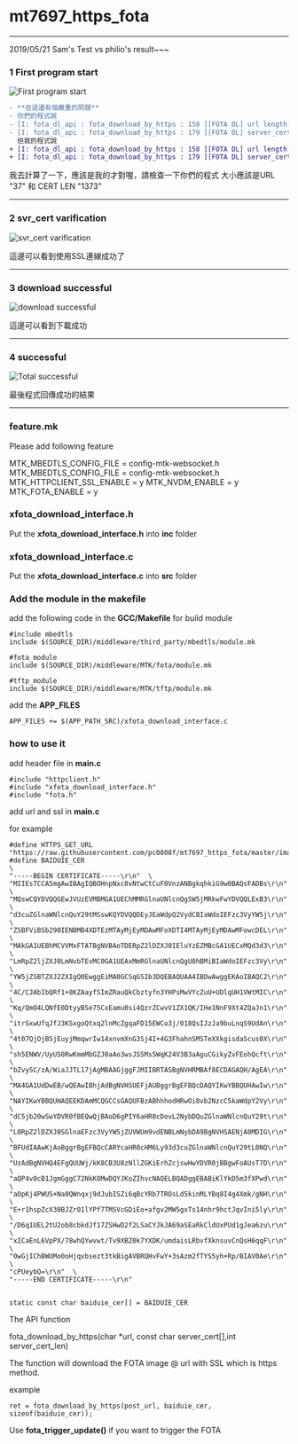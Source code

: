 # mt7697_https_fota

***
2019/05/21 Sam's Test vs  philio's result~~~

### 1 First program start

![First program start](results-img/1%20program%20start.png "First program start")

```diff
- **在這邊有個嚴重的問題**
- 你們的程式說
- [I: fota_dl_api : fota_download_by_https : 158 ][FOTA DL] url length: 76
- [I: fota_dl_api : fota_download_by_https : 179 ][FOTA DL] server_cert_len=1717.
  但我的程式說
+ [I: fota_dl_api : fota_download_by_https : 158 ][FOTA DL] url length: 37
+ [I: fota_dl_api : fota_download_by_https : 179 ][FOTA DL] server_cert_len=1373.  
```
我去計算了一下，應該是我的才對喔，請檢查一下你們的程式
大小應該是URL "37"   和  CERT LEN "1373"
***
### 2 svr_cert varification
![svr_cert varification](results-img/2%20svr_cert%20varification.png "svr_cert varification")

這邊可以看到使用SSL連線成功了
***
### 3 download successful
![download successful](results-img/3%20download%20successful.png "download successful")

這邊可以看到下載成功
***
### 4 successful
![Total successful](results-img/4%20successful.png "Total successful")

最後程式回傳成功的結果

***
### feature.mk

Please add following feature

MTK_MBEDTLS_CONFIG_FILE = config-mtk-websocket.h
MTK_MBEDTLS_CONFIG_FILE             = config-mtk-websocket.h
MTK_HTTPCLIENT_SSL_ENABLE           = y
MTK_NVDM_ENABLE                     = y
MTK_FOTA_ENABLE	                    = y

### xfota_download_interface.h

Put the **xfota_download_interface.h** into **inc** folder

### xfota_download_interface.c

Put the **xfota_download_interface.c** into **src** folder

### Add the module in the makefile

add the following code in the **GCC/Makefile** for build module
```
#include mbedtls
include $(SOURCE_DIR)/middleware/third_party/mbedtls/module.mk

#fota_module
include $(SOURCE_DIR)/middleware/MTK/fota/module.mk

#tftp_module
include $(SOURCE_DIR)/middleware/MTK/tftp/module.mk
```
add the **APP_FILES**

```
APP_FILES += $(APP_PATH_SRC)/xfota_download_interface.c
```

### how to use it

add header file in **main.c**

```
#include "httpclient.h"
#include "xfota_download_interface.h"
#include "fota.h"
```

add url and ssl in **main.c**

for example

```
#define HTTPS_GET_URL   "https://raw.githubusercontent.com/pc0808f/mt7697_https_fota/master/image.bin"
#define BAIDUIE_CER                                                     \
"-----BEGIN CERTIFICATE-----\r\n"  \
"MIIEsTCCA5mgAwIBAgIQBOHnpNxc8vNtwCtCuF0VnzANBgkqhkiG9w0BAQsFADBs\r\n"  \
"MQswCQYDVQQGEwJVUzEVMBMGA1UEChMMRGlnaUNlcnQgSW5jMRkwFwYDVQQLExB3\r\n"  \
"d3cuZGlnaWNlcnQuY29tMSswKQYDVQQDEyJEaWdpQ2VydCBIaWdoIEFzc3VyYW5j\r\n"  \
"ZSBFViBSb290IENBMB4XDTEzMTAyMjEyMDAwMFoXDTI4MTAyMjEyMDAwMFowcDEL\r\n"  \
"MAkGA1UEBhMCVVMxFTATBgNVBAoTDERpZ2lDZXJ0IEluYzEZMBcGA1UECxMQd3d3\r\n"  \
"LmRpZ2ljZXJ0LmNvbTEvMC0GA1UEAxMmRGlnaUNlcnQgU0hBMiBIaWdoIEFzc3Vy\r\n"  \
"YW5jZSBTZXJ2ZXIgQ0EwggEiMA0GCSqGSIb3DQEBAQUAA4IBDwAwggEKAoIBAQC2\r\n"  \
"4C/CJAbIbQRf1+8KZAayfSImZRauQkCbztyfn3YHPsMwVYcZuU+UDlqUH1VWtMIC\r\n"  \
"Kq/QmO4LQNfE0DtyyBSe75CxEamu0si4QzrZCwvV1ZX1QK/IHe1NnF9Xt4ZQaJn1\r\n"  \
"itrSxwUfqJfJ3KSxgoQtxq2lnMcZgqaFD15EWCo3j/018QsIJzJa9buLnqS9UdAn\r\n"  \
"4t07QjOjBSjEuyjMmqwrIw14xnvmXnG3Sj4I+4G3FhahnSMSTeXXkgisdaScus0X\r\n"  \
"sh5ENWV/UyU50RwKmmMbGZJ0aAo3wsJSSMs5WqK24V3B3aAguCGikyZvFEohQcft\r\n"  \
"bZvySC/zA/WiaJJTL17jAgMBAAGjggFJMIIBRTASBgNVHRMBAf8ECDAGAQH/AgEA\r\n"  \
"MA4GA1UdDwEB/wQEAwIBhjAdBgNVHSUEFjAUBggrBgEFBQcDAQYIKwYBBQUHAwIw\r\n"  \
"NAYIKwYBBQUHAQEEKDAmMCQGCCsGAQUFBzABhhhodHRwOi8vb2NzcC5kaWdpY2Vy\r\n"  \
"dC5jb20wSwYDVR0fBEQwQjBAoD6gPIY6aHR0cDovL2NybDQuZGlnaWNlcnQuY29t\r\n"  \
"L0RpZ2lDZXJ0SGlnaEFzc3VyYW5jZUVWUm9vdENBLmNybDA9BgNVHSAENjA0MDIG\r\n"  \
"BFUdIAAwKjAoBggrBgEFBQcCARYcaHR0cHM6Ly93d3cuZGlnaWNlcnQuY29tL0NQ\r\n"  \
"UzAdBgNVHQ4EFgQUUWj/kK8CB3U8zNllZGKiErhZcjswHwYDVR0jBBgwFoAUsT7D\r\n"  \
"aQP4v0cB1JgmGggC72NkK8MwDQYJKoZIhvcNAQELBQADggEBABiKlYkD5m3fXPwd\r\n"  \
"aOpKj4PWUS+Na0QWnqxj9dJubISZi6qBcYRb7TROsLd5kinMLYBq8I4g4Xmk/gNH\r\n"  \
"E+r1hspZcX30BJZr01lYPf7TMSVcGDiEo+afgv2MW5gxTs14nhr9hctJqvIni5ly\r\n"  \
"/D6q1UEL2tU2ob8cbkdJf17ZSHwD2f2LSaCYJkJA69aSEaRkCldUxPUd1gJea6zu\r\n"  \
"xICaEnL6VpPX/78whQYwvwt/Tv9XBZ0k7YXDK/umdaisLRbvfXknsuvCnQsH6qqF\r\n"  \
"0wGjIChBWUMo0oHjqvbsezt3tkBigAVBRQHvFwY+3sAzm2fTYS5yh+Rp/BIAV0Ae\r\n"  \
"cPUeybQ=\r\n"  \
"-----END CERTIFICATE-----\r\n" 


static const char baiduie_cer[] = BAIDUIE_CER
```

The API function

fota_download_by_https(char *url, const char server_cert[],int server_cert_len)

The function will download the FOTA image @ url with SSL which is https method.

example

```
ret = fota_download_by_https(post_url, baiduie_cer, sizeof(baiduie_cer));
```

Use **fota_trigger_update()** if you want to trigger the FOTA
